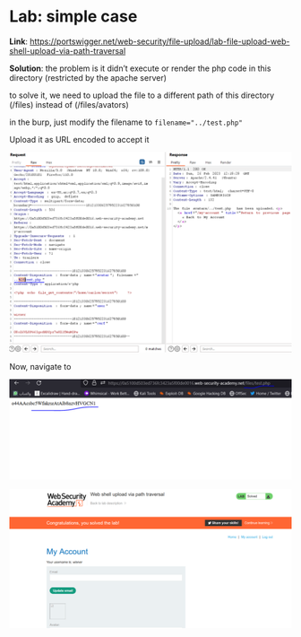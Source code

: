 # Lab: simple case

**Link**: https://portswigger.net/web-security/file-upload/lab-file-upload-web-shell-upload-via-path-traversal

**Solution**:
the problem is it didn’t execute or render the php code in this directory (restricted by the apache server)

to solve it, we need to upload the file to a different path of this directory (/files) instead of (/files/avators)

in the burp, just modify the filename to `filename="../test.php"`

Upload it as URL encoded to accept it

<p align="center" width="100%">
  <img src="image1.png" width="800" hight="500"/>
</p>

Now, navigate to 

<p align="center" width="100%">
  <img src="image2.png" width="800" hight="500"/>
</p>


<p align="center" width="100%">
  <img src="image3.png" width="800" hight="500"/>
</p>

